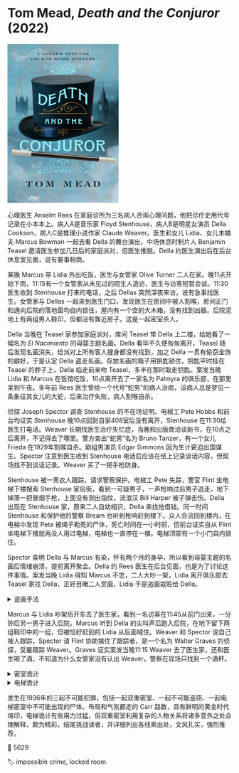 # Tom Mead, <i>Death and the Conjuror</i> (2022)

<img src=images/2022_cover.jpg width=250/>

心理医生 Anselm Rees 在家庭诊所为三名病人咨询心理问题，他把诊疗史用代号记录在小本本上。病人A是音乐家 Floyd Stenhouse，病人B是明星女演员 Della Cookson，病人C是推理小说作家 Claude Weaver。医生和女儿 Lidia、女儿未婚夫 Marcus Bowman 一起去看 Della 的舞台演出，中场休息时制片人 Benjamin Teasel 邀请医生参加几日后的家庭派对，但医生推脱。Della 约医生演出后在后台休息室见面，说有要事相商。

某晚 Marcus 带 Lidia 外出吃饭，医生与女管家 Olive Turner 二人在家。晚11点开始下雨，11:15有一个女管家从未见过的陌生人造访，医生与访客短暂会谈。11:30医生收到 Stenhouse 打来的电话，之后 Dellas 突然深夜来访，说有急事找医生。女管家与 Dellas 一起来到医生门口，发现医生在房间中被人割喉，房间正门和通向后院的落地窗均自内锁住，屋内有一个空的大木箱，没有找到凶器。后院泥地上有两组男人鞋印，但都没有靠近房子。这是一起密室杀人。

Della 当晚在 Teasel 家参加家庭派对，席间 Teasel 带 Della 上二楼，给她看了一幅名为 *El Nacimiento* 的母婴主题名画。Della 看毕不久便匆匆离开，Teasel 随后发现名画消失，给派对上所有客人搜身都没有找到，加之 Della 一贯有偷窃金饰的癖好，于是认定 Della 盗走名画。存放名画的箱子用钥匙锁住，钥匙平时挂在 Teasel 的脖子上，Della 临走前亲吻 Teasel，多半在那时取走钥匙。案发当晚 Lidia 和 Marcus 在饭馆吃饭，10点离开去了一家名为 Palmyra 的俱乐部，在那里呆到午夜。多年前 Rees 医生曾给一个代号“蛇男”的病人治病，该病人总是梦见一条象征其女儿的大蛇，后来治疗失败，病人割喉自杀。

侦探 Joseph Spector 调查 Stenhouse 的不在场证明。电梯工 Pete Hobbs 和前台均证实 Stenhouse 晚10点回到自家408室后没有离开，Stenhouse 在11:30给医生打电话。Weaver 长期找医生治疗失忆症，当晚和出版商洽谈新书，在10点之后离开，不记得去了哪里。警方查出“蛇男”名为 Bruno Tanzer，有一个女儿 Frieda 在1929年割喉自杀。剧组男演员 Edgar Simmons 因为生计窘迫出国谋生。Spector 注意到医生收到 Stenhouse 电话后应该在纸上记录谈话内容，但现场找不到谈话记录。Weaver 买了一把手枪防身。

Stenhouse 被一黑衣人跟踪，请求警察保护。电梯工 Pete 失踪，警官 Flint 坐电梯下楼搜索 Stenhouse 家后街，看到一可疑男子，一声枪响过后男子逃走，地下掉落一把冒烟手枪，上面没有测出指纹，流浪汉 Bill Harper 被子弹击伤。Della 出现在 Stenhouse 家，原来二人自幼相识，Della 来找他借钱。同一时间 Stenhouse 和保护他的警察 Bream 也听到枪响赶到楼下。众人合流回到楼内，在电梯中发现 Pete 被绳子勒死的尸体，死亡时间在一小时前，但前台证实自从 Flint 坐电梯下楼就再没人用过电梯，电梯也一直停在一楼。电梯顶部有一个小门自内锁住。

Spector 查明 Della 与 Marcus 有染，怀有两个月的身孕，所以看到母婴主题的名画后情绪崩溃，提前离开聚会。Della 约 Rees 医生在后台见面，也是为了讨论这件事情。案发当晚 Lidia 得知 Marcus 不忠，二人大吵一架，Lidia 离开俱乐部去 Teasel 家找 Della，正好目睹二人赏画，Lidia 于是盗画栽赃给 Della。

<details><summary>盗画手法</summary>
Lidia 趁与 Teasel 跳舞的机会取走其脖子上的钥匙。Lidia 把画从画框中切下，把画框切成小条从窗户丢到外面，带着画离开聚会，再处理掉外面的画框碎片。只有受邀参加聚会的客人被搜身。Lidia 后来把画藏在 Marcus 的汽车顶篷里。
</details>

Marcus 与 Lidia 吵架后开车去了医生家，看到一名访客在11:45从前门出来，一分钟后另一男子进入后院。Marcus 听到 Della 的尖叫声后跑入后院，在地下留下两组鞋印中的一组，但被恰好赶到的 Lidia 从后面喊住。Weaver 和 Spector 说自己被人跟踪，Spector 请 Flint 协助擒住了跟踪者，是一个名为 Walter Graves 的侦探，受雇跟踪 Weaver。Graves 证实案发当晚11:15 Weaver 去了医生家，还和医生喝了酒，不知道为什么女管家没有认出 Weaver。警察在现场只找到一个酒杯。

<details><summary>密室诡计</summary>
Weaver 有外遇，以失忆为借口搪塞妻子问题，妻子让他去找 Rees 医生治疗。Weaver 雇了演员 Edgar Simmons 冒充自己看病，所以医生和女管家在案发日之前看到的 Weaver 并不是其本人，当晚看到的陌生人才是 Weaver。Stenhouse 在11点下雨前从后院落地窗进入医生家，所以没在地下留下鞋印。Stenhouse 在医生酒中下药使其昏迷，正要下手时 Weaver 来访，Stenhouse 将昏迷的医生藏在大木箱里，自己冒充医生与 Weaver 见面。Weaver 走后 Stenhouse 杀死医生。Stenhouse 提前安排了 Pete 给医生家打电话，自己接电话伪造不在场证明。随后 Della 来访，Stenhouse 走落地窗到后院，用鞋带把落地窗把手从外面捆住，自己藏在一处凹陷处。Della 和女管家从里面打不开落地窗，看见钥匙在锁孔里，误以为落地窗自内锁住。Stenhouse 等 Della 和女管家离开房间后，再走落地窗回到房间，伺机从前门离开，临走时拿走屋内的酒杯和记录纸。Stenhouse 冒充有心理问题找医生看病，是为了有机会接近医生，其杀人动机是为了替情人 Frieda 报仇。
</details>

<details><summary>电梯诡计</summary>
Stenhouse 把 Pete 迷晕放在五楼屋顶，脖子上套了一个绳圈，绳子另一头系在电梯上，电梯停在四楼。Flint 坐电梯下楼时绳圈收紧，将 Pete 勒死，尸体吊在电梯通道中，一段时间后绳子因为承受不住尸体重量断开，尸体从电梯顶部小门掉入电梯中。Stenhouse 事先在小门后面装了橡皮绳，所以小门会自动关闭。Stenhouse 在家里安装了一个装置，可以从屋内触发门铃，他趁 Bream 在门口查看时把手枪从窗口扔下，手枪触地时射出子弹击中流浪汉。Stenhouse 在发现尸体时伺机锁上小门。
</details>

发生在1936年的三起不可能犯罪，包括一起双重密室、一起不可能盗窃、一起电梯密室中不可能出现的尸体。布局和气氛都走的 Carr 路数，具有鲜明的黄金时代烙印，电梯诡计有些用力过猛，但双重密室利用复杂的人物关系将诸多意外之处合理解释，颇为精彩。结尾挑战读者，并详细列出各线索出处，文风扎实，强烈推荐。

:link: 5629

:label: impossible crime, locked room
